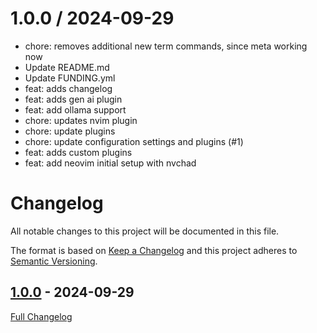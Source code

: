 
1.0.0 / 2024-09-29
==================

  * chore: removes additional new term commands, since meta working now
  * Update README.md
  * Update FUNDING.yml
  * feat: adds changelog
  * feat: adds gen ai plugin
  * feat: add ollama support
  * chore: updates nvim plugin
  * chore: update plugins
  * chore: update configuration settings and plugins (#1)
  * feat: adds custom plugins
  * feat: add neovim initial setup with nvchad
<!-- markdownlint-disable MD024 -->
# Changelog

All notable changes to this project will be documented in this file.

The format is based on [Keep a Changelog](http://keepachangelog.com/en/1.0.0/) and this project adheres to [Semantic Versioning](http://semver.org).

## [1.0.0](https://github.com/iyogeshjoshi/deviloper.vim/tree/1.0.0) - 2024-09-29

[Full Changelog](https://github.com/iyogeshjoshi/deviloper.vim/compare/a217c4303c323bfda143ac64ef6754d235466a78...1.0.0)

